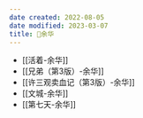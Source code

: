 ```yaml
---
date created: 2022-08-05
date modified: 2023-03-07
title: 🧑余华
---
```


- [[活着-余华]]
- [[兄弟（第3版）-余华]]
- [[许三观卖血记（第3版）-余华]]
- [[文城-余华]]
- [[第七天-余华]]
